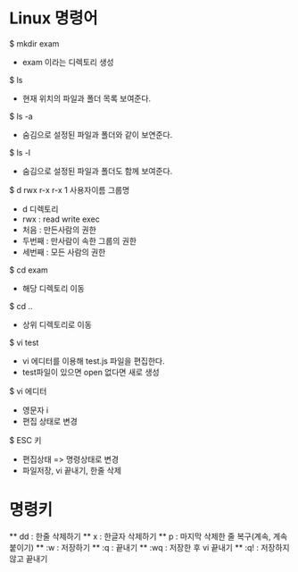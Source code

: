 # Linux 명령어

$ mkdir exam
* exam 이라는 디렉토리 생성

$ ls
* 현재 위치의 파일과 폴더 목록 보여준다.

$ ls -a
* 숨김으로 설정된 파일과 폴더와 같이 보연준다.

$ ls -l
* 숨김으로 설정된 파일과 폴더도 함께 보여준다.

$ d rwx r-x r-x 1 사용자이름 그룹명
* d 디렉토리
* rwx : read write exec
* 처음 : 만든사람의 권한
* 두번째 : 만사람이 속한 그룹의 권한
* 세번째 : 모든 사람의 권한 

$ cd exam
* 해당 디렉토리 이동

$ cd ..
* 상위 디렉토리로 이동

$ vi test
* vi 에디터를 이용해 test.js 파일을 편집한다.
* test파일이 있으면 open 없다면 새로 생성

$ vi 에디터
* 영문자 i
* 편집 상태로 변경

$  ESC 키
* 편집상태 => 명령상태로 변경
* 파일저장, vi 끝내기, 한줄 삭제

# 명령키
** dd : 한줄 삭제하기
** x : 한글자 삭제하기
** p : 마지막 삭제한 줄 복구(계속, 계속붙이기)
** :w : 저장하기
** :q : 끝내기
** :wq : 저장한 후 vi 끝내기
** :q! : 저장하지 않고 끝내기

